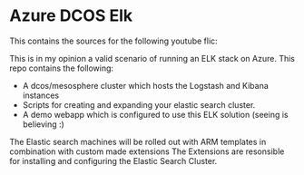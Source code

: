 # Azure DCOS Elk

This contains the sources for the following youtube flic:

This is in my opinion a valid scenario of running an ELK stack on Azure.
This repo contains the following:
* A dcos/mesosphere cluster which hosts the Logstash and Kibana instances
* Scripts for creating and expanding your elastic search cluster. 
* A demo webapp which is configured to use this ELK solution (seeing is believing :)


The Elastic search machines will be rolled out with ARM templates in combination with custom made extensions The Extensions are resonsible for installing and configuring the Elastic Search Cluster.

